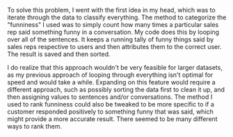 To solve this problem, I went with the first idea in my head, which was to iterate
through the data to classify everything. The method to categorize the "funniness"
I used was to simply count how many times a particular sales rep said something funny
in a conversation. My code does this  by looping over all of the sentences. It keeps
a running tally of funny things said by sales reps respective to users and then
attributes them to the correct user. The result is saved and then sorted.

I do realize that this approach wouldn't be very feasible for larger datasets, as
my previous approach of looping through everything isn't optimal for speed and
would take a while. Expanding on this feature would require a different approach,
such as possibly sorting the data first to clean it up, and then assigning values
to sentences and/or conversations. The method I used to rank funniness could also
be tweaked to be more specific to if a customer responded positively to something
funny that was said, which might provide a more accurate result. There seemed to
be many different ways to rank them.
